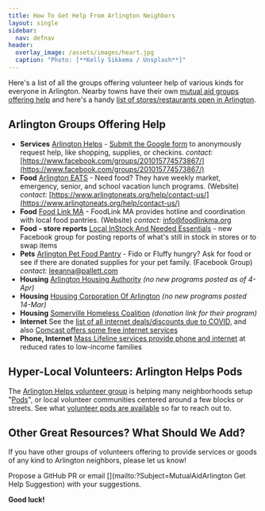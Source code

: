 ```yaml
---
title: How To Get Help From Arlington Neighbors
layout: single
sidebar:
  nav: defnav
header:
  overlay_image: /assets/images/heart.jpg
  caption: "Photo: [**Kelly Sikkema / Unsplash**]"
---
```


Here's a list of all the groups offering volunteer help of various kinds for everyone in Arlington.  Nearby towns have their own [mutual aid groups offering help](/local) and here's a handy [list of stores/restaurants open in Arlington](/open).

<a name="food"></a>
## Arlington Groups Offering Help

- **Services** [Arlington Helps](https://docs.google.com/forms/d/e/1FAIpQLSfmpJqTK6_63qXzLjmEdd-5zfD1ebMXUSxt4kWJsCyQPKNriw/viewform?fbclid=IwAR1_csE9LjTpJnubYJIaHiSl4wY_u8FrBKIwhb_vG5wWMtIHZQ-MkcOSPfM) -  [Submit the Google form](https://docs.google.com/forms/d/e/1FAIpQLSfmpJqTK6_63qXzLjmEdd-5zfD1ebMXUSxt4kWJsCyQPKNriw/viewform?fbclid=IwAR1_csE9LjTpJnubYJIaHiSl4wY_u8FrBKIwhb_vG5wWMtIHZQ-MkcOSPfM) to anonymously request help, like shopping, supplies, or checkins.  *contact:* [https://www.facebook.com/groups/201015774573867/](https://www.facebook.com/groups/201015774573867/) 
- **Food** [Arlington EATS](https://www.arlingtoneats.org/) - Need food? They have weekly market, emergency, senior, and school vacation lunch programs. (Website) *contact:* [https://www.arlingtoneats.org/help/contact-us/](https://www.arlingtoneats.org/help/contact-us/)
- **Food** [Food Link MA](https://www.foodlinkma.org/) - FoodLink MA provides hotline and coordination with local food pantries. (Website) *contact:* [info@foodlinkma.org](info@foodlinkma.org)
- **Food - store reports** [Local InStock And Needed Essentials](https://www.facebook.com/groups/251705095861238/about/) - new Facebook group for posting reports of what's still in stock in stores or to swap items
- **Pets** [Arlington Pet Food Pantry](https://www.facebook.com/Arlington-Pet-Food-Pantry-102579731353594/) - Fido or Fluffy hungry? Ask for food or see if there are donated supplies for your pet family. (Facebook Group) *contact:* [leeanna@pallett.com](mailto:leeanna@pallett.com)
- **Housing** [Arlington Housing Authority](https://www.arlingtonhousing.org/) _(no new programs posted as of 4-Apr)_
- **Housing** [Housing Corporation Of Arlington](https://www.housingcorparlington.org/) _(no new programs posted 14-Mar)_
- **Housing** [Somerville Homeless Coalition](https://donatenow.networkforgood.org/shc) _(donation link for their program)_
- **Internet** See the [list of all internet deals/discounts due to COVID](/telecom), and also [Comcast offers some free internet services](https://corporate.comcast.com/covid-19)
- **Phone, Internet** [Mass Lifeline services provide phone and internet](https://www.mass.gov/service-details/lifeline-services) at reduced rates to low-income families

## Hyper-Local Volunteers: Arlington Helps Pods

The [Arlington Helps volunteer group](https://www.arlingtonhelps.org/) is helping many neighborhoods setup "[Pods](https://www.arlingtonhelps.org/pods)", or local volunteer communities centered around a few blocks or streets.  See what [volunteer pods are available](/pods) so far to reach out to.

## Other Great Resources? What Should We Add?

If you have other groups of volunteers offering to provide services or goods of any kind to Arlington neighbors, please let us know!

Propose a GitHub PR or email [](mailto:?Subject=MutualAidArlington Get Help Suggestion) with your suggestions.

**Good luck!**